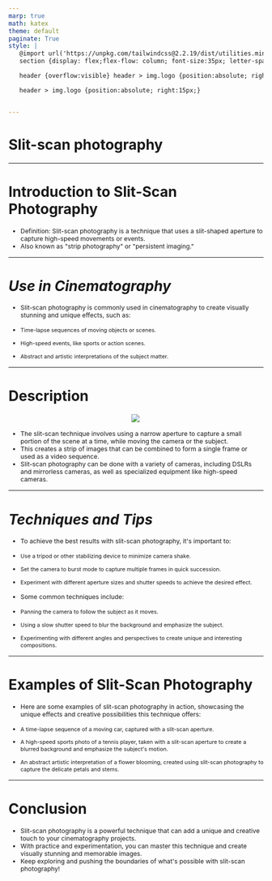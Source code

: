 ```yaml
---
marp: true
math: katex
theme: default
paginate: True
style: |
   @import url('https://unpkg.com/tailwindcss@2.2.19/dist/utilities.min.css');
   section {display: flex;flex-flow: column; font-size:35px; letter-spacing:1.4px;}

   header {overflow:visible} header > img.logo {position:absolute; right:15px;}

   header > img.logo {position:absolute; right:15px;}


---
```

<!-- backgroundColor: white -->
<!-- _class: lead -->

 # Slit-scan photography

---
<style scoped>p,li {font-size:0.92em}</style>

 # **Introduction to Slit-Scan Photography**

- Definition: Slit-scan photography is a technique that uses a slit-shaped aperture to capture high-speed movements or events.
- Also known as "strip photography" or "persistent imaging."

---
<style scoped>p,li {font-size:0.84em}</style>

 # _Use in Cinematography_
- Slit-scan photography is commonly used in cinematography to create visually stunning and unique effects, such as:

+ Time-lapse sequences of moving objects or scenes.

+ High-speed events, like sports or action scenes.

+ Abstract and artistic interpretations of the subject matter.


---
<style scoped>p,li {font-size:0.84em}</style>

 # **Description**
<div style="display: flex; flex: 1 1 auto; flex-flow: row; min-height: 0"><div style="display: flex; flex: 1 1 auto; justify-content: center;min-height:0;min-width:0; margin-bottom:0.1em;;margin-right:0.15em">
<img style='object-fit: contain; max-height:100%; max-width:100%; background-color: rgba(0,0,0,0);' src='https://upload.wikimedia.org/wikipedia/commons/thumb/2/25/Stevemann_selfportrait_home-made_slit-shutter_camera1992.png/330px-Stevemann_selfportrait_home-made_slit-shutter_camera1992.png'/>
</div>
</div>

- The slit-scan technique involves using a narrow aperture to capture a small portion of the scene at a time, while moving the camera or the subject.
- This creates a strip of images that can be combined to form a single frame or used as a video sequence.
- Slit-scan photography can be done with a variety of cameras, including DSLRs and mirrorless cameras, as well as specialized equipment like high-speed cameras.

---
<style scoped>p,li {font-size:0.68em}</style>

 # _Techniques and Tips_
- To achieve the best results with slit-scan photography, it's important to:

+ Use a tripod or other stabilizing device to minimize camera shake.

+ Set the camera to burst mode to capture multiple frames in quick succession.

+ Experiment with different aperture sizes and shutter speeds to achieve the desired effect.
- Some common techniques include:

+ Panning the camera to follow the subject as it moves.

+ Using a slow shutter speed to blur the background and emphasize the subject.

+ Experimenting with different angles and perspectives to create unique and interesting compositions.


---
<style scoped>p,li {font-size:0.84em}</style>

 # Examples of Slit-Scan Photography
- Here are some examples of slit-scan photography in action, showcasing the unique effects and creative possibilities this technique offers:

+ A time-lapse sequence of a moving car, captured with a slit-scan aperture.

+ A high-speed sports photo of a tennis player, taken with a slit-scan aperture to create a blurred background and emphasize the subject's motion.

+ An abstract artistic interpretation of a flower blooming, created using slit-scan photography to capture the delicate petals and stems.


---
<style scoped>p,li {font-size:0.88em}</style>

 # Conclusion

- Slit-scan photography is a powerful technique that can add a unique and creative touch to your cinematography projects.
- With practice and experimentation, you can master this technique and create visually stunning and memorable images.
- Keep exploring and pushing the boundaries of what's possible with slit-scan photography!
